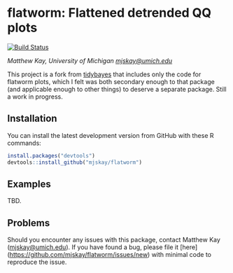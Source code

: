 # flatworm: Flattened detrended QQ plots

[![Build Status](https://travis-ci.org/mjskay/flatworm.png?branch=master)](https://travis-ci.org/mjskay/flatworm)

_Matthew Kay, University of Michigan <mjskay@umich.edu>_

This project is a fork from [tidybayes](https://github.com/mjskay/tidybayes) 
that includes only the code for flatworm plots, which I felt was both secondary
enough to that package (and applicable enough to other things) to deserve
a separate package. Still a work in progress.

## Installation

You can install the latest development version from GitHub with these R
commands:

```r
install.packages("devtools")
devtools::install_github("mjskay/flatworm")
```

## Examples

TBD.

## Problems

Should you encounter any issues with this package, contact Matthew Kay
(<mjskay@umich.edu>). If you have found a bug, please file it [here]
(https://github.com/mjskay/flatworm/issues/new) with minimal code to reproduce
the issue.
